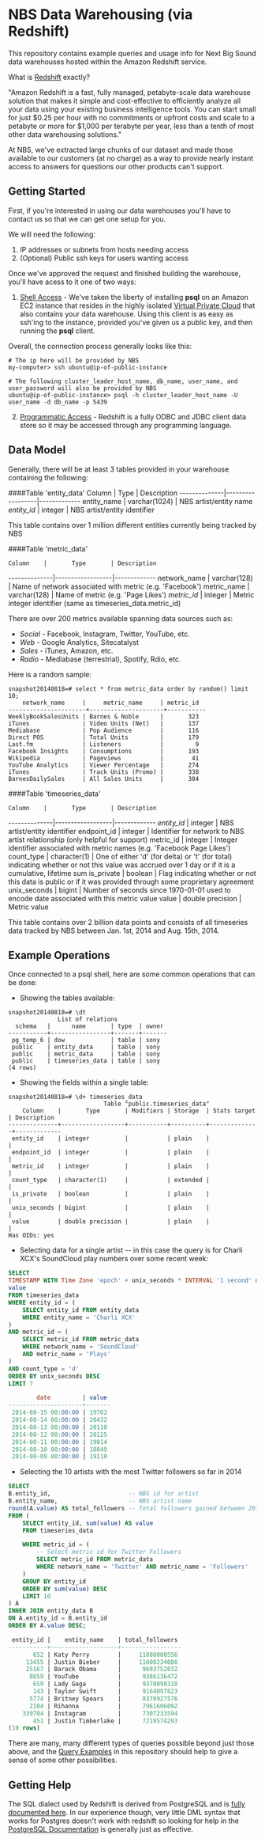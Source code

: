 NBS Data Warehousing (via Redshift)
============

This repository contains example queries and usage info for Next Big Sound data warehouses hosted within the Amazon Redshift service.

What is [Redshift](http://aws.amazon.com/redshift/) exactly?

"Amazon Redshift is a fast, fully managed, petabyte-scale data warehouse solution that makes it simple and cost-effective to efficiently analyze all your data using your existing business intelligence tools. You can start small for just $0.25 per hour with no commitments or upfront costs and scale to a petabyte or more for $1,000 per terabyte per year, less than a tenth of most other data warehousing solutions."

At NBS, we've extracted large chunks of our dataset and made those available to our customers (at no charge) as a way to provide nearly instant access to answers for questions our other products can't support.


## Getting Started

First, if you're interested in using our data warehouses you'll have to contact us so that we can get one setup for you.

We will need the following:
  1. IP addresses or subnets from hosts needing access
  2. (Optional) Public ssh keys for users wanting access

Once we've approved the request and finished building the warehouse, you'll have acess to it one of two ways:
  1. [Shell Access](http://docs.aws.amazon.com/redshift/latest/mgmt/connecting-from-psql.html) - We've taken the liberty of installing __psql__ on an Amazon EC2 instance that resides in the highly isolated [Virtual Private Cloud](http://aws.amazon.com/vpc/) that also contains your data warehouse.  Using this client is as easy as ssh'ing to the instance, provided you've given us a public key, and then running the __psql__ client.

Overall, the connection process generally looks like this:
```
# The ip here will be provided by NBS
my-computer> ssh ubuntu@ip-of-public-instance

# The following cluster_leader_host_name, db_name, user_name, and user_password will also be provided by NBS
ubuntu@ip-of-public-instance> psql -h cluster_leader_host_name -U user_name -d db_name -p 5439 
```

  2. [Programmatic Access](http://docs.aws.amazon.com/redshift/latest/mgmt/connecting-in-code.html) - Redshift is a fully ODBC and JDBC client data store so it may be accessed through any programming language.

## Data Model

Generally, there will be at least 3 tables provided in your warehouse containing the following:

####Table 'entity_data'
    Column    |       Type       | Description 
--------------|------------------|-------------
 entity_name  | varchar(1024)    | NBS artist/entity name
 *entity_id*    | integer    | NBS artist/entity identifier 
 
This table contains over 1 million different entities currently being tracked by NBS
 
####Table 'metric_data'
 
    Column    |       Type       | Description 
--------------|------------------|-------------
 network_name  | varchar(128)    | Name of network associated with metric (e.g. 'Facebook')
 metric_name  | varchar(128)    | Name of metric (e.g. 'Page Likes')
 *metric_id*    | integer    | Metric integer identifier (same as timeseries\_data.metric\_id)
 
 There are over 200 metrics available spanning data sources such as:
  - _Social_ - Facebook, Instagram, Twitter, YouTube, etc.
  - _Web_ - Google Analytics, Sitecatalyst
  - _Sales_ - iTunes, Amazon, etc.
  - _Radio_ - Mediabase (terrestrial), Spotify, Rdio, etc.

Here is a random sample:
 
 ```
snapshot20140818=# select * from metric_data order by random() limit 10;
     network_name     |     metric_name     | metric_id 
----------------------+---------------------+-----------
 WeeklyBookSalesUnits | Barnes & Noble      |       323
 iTunes               | Video Units (Net)   |       137
 Mediabase            | Pop Audience        |       116
 Direct POS           | Total Units         |       179
 Last.fm              | Listeners           |         9
 Facebook Insights    | Consumptions        |       193
 Wikipedia            | Pageviews           |        41
 YouTube Analytics    | Viewer Percentage   |       274
 iTunes               | Track Units (Promo) |       338
 BarnesDailySales     | All Sales Units     |       304
```


####Table 'timeseries_data'

    Column    |       Type       | Description 
--------------|------------------|-------------
 *entity_id*    | integer          | NBS artist/entity identifier 
 endpoint_id  | integer          | Identifier for network to NBS artist relationship (only helpful for support)
 metric_id    | integer          | Integer identifier associated with metric names (e.g. 'Facebook Page Likes')
 count_type   | character(1)     | One of either 'd' (for delta) or 't' (for total) indicating whether or not this value was accrued over 1 day or if it is a cumulative, lifetime sum
 is_private   | boolean          | Flag indicating whether or not this data is public or if it was provided through some proprietary agreement 
 unix_seconds | bigint           | Number of seconds since 1970-01-01 used to encode date associated with this metric value
 value        | double precision | Metric value
 
This table contains over 2 billion data points and consists of all timeseries data tracked by NBS between Jan. 1st, 2014 and Aug. 15th, 2014.

## Example Operations

Once connected to a psql shell, here are some common operations that can be done:

- Showing the tables available:
```
snapshot20140818=# \dt
              List of relations
  schema   |      name       | type  | owner 
-----------+-----------------+-------+-------
 pg_temp_6 | dow             | table | sony
 public    | entity_data     | table | sony
 public    | metric_data     | table | sony
 public    | timeseries_data | table | sony
(4 rows)
```

- Showing the fields within a single table:
```
snapshot20140818=# \d+ timeseries_data
                           Table "public.timeseries_data"
    Column    |       Type       | Modifiers | Storage  | Stats target | Description 
--------------+------------------+-----------+----------+--------------+-------------
 entity_id    | integer          |           | plain    |              | 
 endpoint_id  | integer          |           | plain    |              | 
 metric_id    | integer          |           | plain    |              | 
 count_type   | character(1)     |           | extended |              | 
 is_private   | boolean          |           | plain    |              | 
 unix_seconds | bigint           |           | plain    |              | 
 value        | double precision |           | plain    |              | 
Has OIDs: yes
```

- Selecting data for a single artist -- in this case the query is for Charli XCX's SoundCloud play numbers over some recent week:

```sql
SELECT
TIMESTAMP WITH Time Zone 'epoch' + unix_seconds * INTERVAL '1 second' date,
value
FROM timeseries_data 
WHERE entity_id = (
    SELECT entity_id FROM entity_data 
    WHERE entity_name = 'Charli XCX'
)
AND metric_id = (
    SELECT metric_id FROM metric_data 
    WHERE network_name = 'SoundCloud'
    AND metric_name = 'Plays'
)
AND count_type = 'd'
ORDER BY unix_seconds DESC
LIMIT 7

        date         | value 
---------------------+-------
 2014-08-15 00:00:00 | 19762
 2014-08-14 00:00:00 | 20432
 2014-08-13 00:00:00 | 20110
 2014-08-12 00:00:00 | 20125
 2014-08-11 00:00:00 | 19814
 2014-08-10 00:00:00 | 18849
 2014-08-09 00:00:00 | 19110
```

- Selecting the 10 artists with the most Twitter followers so far in 2014

```sql
SELECT
B.entity_id,                      -- NBS id for artist
B.entity_name,                    -- NBS artist name
round(A.value) AS total_followers -- Total followers gained between 2014-06-01 and 2014-06-30
FROM (
    SELECT entity_id, sum(value) AS value
    FROM timeseries_data

    WHERE metric_id = ( 
        -- Select metric id for Twitter Followers
        SELECT metric_id FROM metric_data 
        WHERE network_name = 'Twitter' AND metric_name = 'Followers'
    )
    GROUP BY entity_id
    ORDER BY sum(value) DESC
    LIMIT 10
) A
INNER JOIN entity_data B
ON A.entity_id = B.entity_id
ORDER BY A.value DESC;

 entity_id |    entity_name    | total_followers 
-----------+-------------------+-----------------
       652 | Katy Perry        |     11888000556
     13455 | Justin Bieber     |     11600234088
     25167 | Barack Obama      |      9693752032
      8859 | YouTube           |      9386136472
       659 | Lady Gaga         |      9378098318
       143 | Taylor Swift      |      9164097823
      5774 | Britney Spears    |      8370927576
      2104 | Rihanna           |      7961606092
    339704 | Instagram         |      7307233594
       451 | Justin Timberlake |      7219574293
(10 rows)
```


There are many, many different types of queries possible beyond just those above, and the [Query Examples](example_queries) in this repository should help to give a sense of some other possibilities.


## Getting Help 

The SQL dialect used by Redshift is derived from PostgreSQL and is [fully documented here](http://docs.aws.amazon.com/redshift/latest/dg/c_redshift-and-postgres-sql.html).  In our experience though, very little DML syntax that works for Postgres doesn't work with redshift so looking for help in the [PostgreSQL Documentation](http://www.postgresql.org/docs/9.3/interactive/tutorial-sql.html) is generally just as effective.



